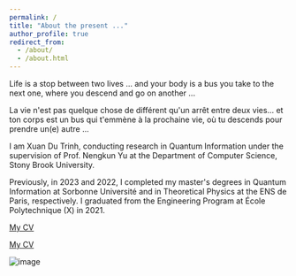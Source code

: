 ```yaml
---
permalink: /
title: "About the present ..."
author_profile: true
redirect_from: 
  - /about/
  - /about.html
---
```


Life is a stop between two lives ... and your body is a bus you take to the next one, where you descend and go on another  ...

La vie n'est pas quelque chose de différent qu'un arrêt entre deux vies... et ton corps est un bus qui t'emmène à la prochaine vie, où tu descends pour prendre un(e) autre ... 

I am Xuan Du Trinh, conducting research in Quantum Information under the supervision of Prof. Nengkun Yu at the Department of Computer Science, Stony Brook University.

Previously, in 2023 and 2022, I completed my master's degrees in Quantum Information at Sorbonne Université and in Theoretical Physics at the ENS de Paris, respectively. I graduated from the Engineering Program at École Polytechnique (X) in 2021.

[My CV](/cv/)

[My CV](/files/Xuan_Du_Trinh_CV.pdf)

![image](/images/mainpage2.jpeg)